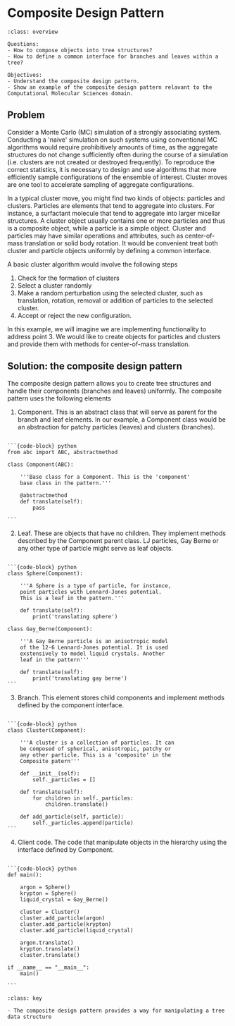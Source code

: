 # Composite Design Pattern

````{admonition} Overview
:class: overview

Questions:
- How to compose objects into tree structures?
- How to define a common interface for branches and leaves within a tree?

Objectives:
- Understand the composite design pattern.
- Show an example of the composite design pattern relavant to the Computational Molecular Sciences domain.
````



## Problem

Consider a Monte Carlo (MC) simulation of a strongly
associating system. Conducting a 'naive' 
simulation on such systems using conventional
MC algorithms would require prohibitively amounts of time, as
the aggregate structures do not change sufficiently often
during the course of a simulation (i.e. clusters are not created or destroyed
frequently). To reproduce the correct statistics, it is necessary to 
design and use algorithms that more efficiently sample
configurations of the ensemble of interest. Cluster moves are one tool
to accelerate sampling of aggregate configurations. 

In a typical cluster move, you might find two kinds of objects: particles and 
clusters. Particles are elements that tend to aggregate
into clusters. For instance, a surfactant molecule that tend to aggregate into larger
micellar structures. A cluster object usually contains one or more particles 
and thus is a composite
object, while a particle is a simple object. Cluster and particles may have similar
operations and attributes, such as center-of-mass translation or solid body rotation. It
would be convenient treat both cluster and
particle objects uniformly by defining a common interface.

A basic
cluster algorithm would involve the following steps

1. Check for the formation of clusters
2. Select a cluster randomly
3. Make a random perturbation using the selected cluster, such as
translation, rotation, removal or
addition of particles to the selected cluster.
4. Accept or reject the new configuration.

In this example, we will imagine we are implementing functionality to address point 3. 
We would like
to create objects for particles and clusters and provide them with methods for 
center-of-mass translation. 

## Solution: the composite design pattern

The composite design pattern allows you to create tree structures
and handle their components (branches and leaves) uniformly.
The composite pattern uses the following elements

1. Component. This is an abstract class that will serve
as parent for the branch and leaf elements. In our example, a
Component class would be an abstraction for patchy particles (leaves)
and clusters (branches).

````{tab-set-code} 

```{code-block} python
from abc import ABC, abstractmethod

class Component(ABC):

    '''Base class for a Component. This is the 'component'
    base class in the pattern.'''

    @abstractmethod
    def translate(self):
        pass

```
````


2. Leaf. These are objects that have no children. They implement methods 
described by the Component parent class. LJ particles, 
Gay Berne or any other type of particle might serve as leaf objects.

````{tab-set-code} 

```{code-block} python
class Sphere(Component):

    '''A Sphere is a type of particle, for instance,
    point particles with Lennard-Jones potential.
    This is a leaf in the pattern.'''

    def translate(self):
        print('translating sphere')

class Gay_Berne(Component):

    '''A Gay Berne particle is an anisotropic model
    of the 12-6 Lennard-Jones potential. It is used
    exstensively to model liquid crystals. Another
    leaf in the pattern'''

    def translate(self):
        print('translating gay berne')
```
````


3. Branch. This element stores child components and implement methods
defined by the component interface.

````{tab-set-code} 

```{code-block} python
class Cluster(Component):

    '''A cluster is a collection of particles. It can
    be composed of spherical, anisotropic, patchy or 
    any other particle. This is a 'composite' in the
    Composite patern'''

    def __init__(self):
        self._particles = []

    def translate(self):
        for children in self._particles:
            children.translate()

    def add_particle(self, particle):
        self._particles.append(particle)
```
````


4. Client code. The code that manipulate objects in the hierarchy using
the interface defined by Component. 

````{tab-set-code} 

```{code-block} python
def main():

    argon = Sphere()
    krypton = Sphere()
    liquid_crystal = Gay_Berne()
   
    cluster = Cluster()
    cluster.add_particle(argon)
    cluster.add_particle(krypton)
    cluster.add_particle(liquid_crystal)

    argon.translate()
    krypton.translate()
    cluster.translate()

if __name__ == "__main__":
    main()

```
````

````{admonition} Key Points
:class: key

- The composite design pattern provides a way for manipulating a tree data structure
````
